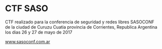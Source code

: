 # CTF SASO

CTF realizado para la conferencia de seguridad y redes libres SASOCONF de la ciudad de Curuzu Cuatia
provincia de Corrientes, Republica Argentina los dias 26 y 27 de mayo de 2017

www.sasoconf.com.ar
